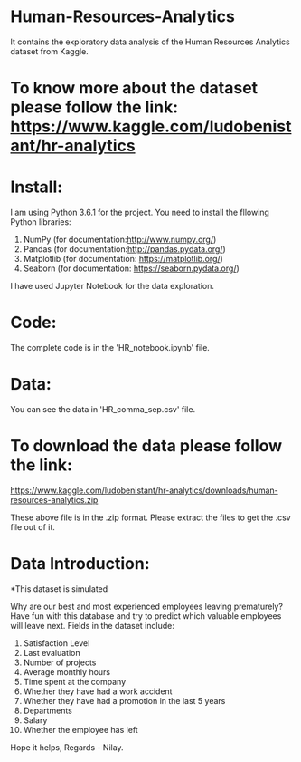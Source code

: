 # Human-Resources-Analytics
It contains the exploratory data analysis of the Human Resources Analytics dataset from Kaggle.

# To know more about the dataset please follow the link: https://www.kaggle.com/ludobenistant/hr-analytics

# Install:
I am using Python 3.6.1 for the project. You need to install the fllowing Python libraries:
1. NumPy (for documentation:http://www.numpy.org/)
2. Pandas (for documentation:http://pandas.pydata.org/)
3. Matplotlib (for documentation: https://matplotlib.org/)
4. Seaborn (for documentation: https://seaborn.pydata.org/)

I have used Jupyter Notebook for the data exploration.

# Code:
The complete code is in the 'HR_notebook.ipynb' file.

# Data:
You can see the data in 'HR_comma_sep.csv' file. 

# To download the data please follow the link: 
https://www.kaggle.com/ludobenistant/hr-analytics/downloads/human-resources-analytics.zip 

These above file is in the .zip format. Please extract the files to get the .csv file out of it.

# Data Introduction:

*This dataset is simulated

Why are our best and most experienced employees leaving prematurely? Have fun with this database and try to predict which valuable employees will leave next. Fields in the dataset include:

1. Satisfaction Level
2. Last evaluation
3. Number of projects
4. Average monthly hours
5. Time spent at the company
6. Whether they have had a work accident
7. Whether they have had a promotion in the last 5 years
8. Departments
9. Salary
10. Whether the employee has left

Hope it helps,
Regards - Nilay.
